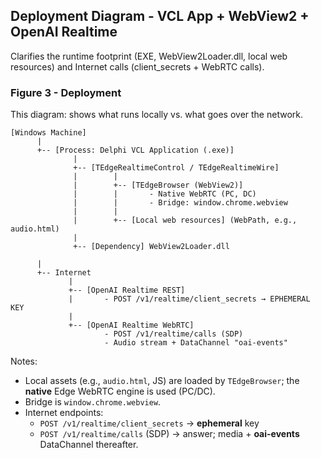 ## Deployment Diagram - VCL App + WebView2 + OpenAI Realtime
Clarifies the runtime footprint (EXE, WebView2Loader.dll, local web resources) and Internet calls (client_secrets + WebRTC calls).

### Figure 3 - Deployment
This diagram: shows what runs locally vs. what goes over the network.

```text
[Windows Machine]
      |
      +-- [Process: Delphi VCL Application (.exe)]
              |
              +-- [TEdgeRealtimeControl / TEdgeRealtimeWire]
              |        |
              |        +-- [TEdgeBrowser (WebView2)]
              |        |       - Native WebRTC (PC, DC)
              |        |       - Bridge: window.chrome.webview
              |        |
              |        +-- [Local web resources] (WebPath, e.g., audio.html)
              |
              +-- [Dependency] WebView2Loader.dll

      |
      +-- Internet
             |
             +-- [OpenAI Realtime REST]
             |       - POST /v1/realtime/client_secrets → EPHEMERAL KEY
             |
             +-- [OpenAI Realtime WebRTC]
                     - POST /v1/realtime/calls (SDP)
                     - Audio stream + DataChannel "oai-events"
```

Notes:
- Local assets (e.g., `audio.html`, JS) are loaded by `TEdgeBrowser`; the **native** Edge WebRTC engine is used (PC/DC).
- Bridge is `window.chrome.webview`.
- Internet endpoints:
  - `POST /v1/realtime/client_secrets` → **ephemeral** key
  - `POST /v1/realtime/calls` (SDP) → answer; media + **oai-events** DataChannel thereafter.

<br>
